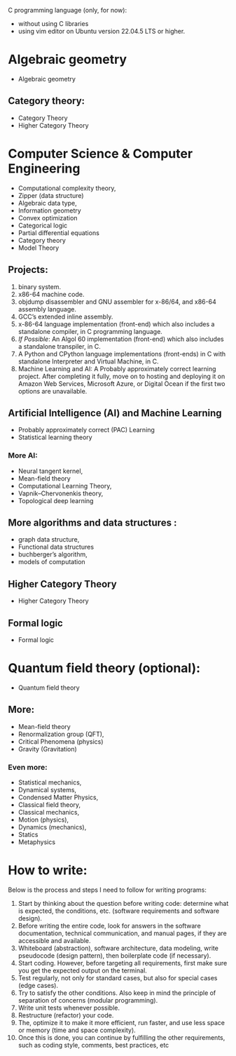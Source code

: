 C programming language (only, for now):
- without using C libraries
- using vim editor on Ubuntu version 22.04.5 LTS or higher.

# Algebraic geometry
- Algebraic geometry
## Category theory:
- Category Theory
- Higher Category Theory 

# Computer Science & Computer Engineering
- Computational complexity theory,
- Zipper (data structure)
- Algebraic data type, 
- Information geometry 
- Convex optimization 
- Categorical logic
- Partial differential equations
- Category theory
- Model Theory

## Projects:
1. binary system. 
2. x86-64 machine code. 
3. objdump disassembler and GNU assembler for x-86/64, and x86-64 assembly language. 
4. GCC’s extended inline assembly.
5. x-86-64 language implementation (front-end) which also includes a standalone compiler, in C programming language. 
6. *If Possible*: An Algol 60 implementation (front-end) which also includes a standalone transpiler, in C. 
7. A Python and CPython language implementations (front-ends) in C with standalone Interpreter and Virtual Machine, in C.   
8. Machine Learning and AI: A Probably approximately correct learning project. After completing it fully, move on to hosting and deploying it on Amazon Web Services, Microsoft Azure, or Digital Ocean if the first two options are unavailable.


## Artificial Intelligence (AI) and Machine Learning
- Probably approximately correct (PAC) Learning
- Statistical learning theory

### More AI:
- Neural tangent kernel, 
- Mean-field theory
- Computational Learning Theory, 
- Vapnik–Chervonenkis theory,  
- Topological deep learning

## More algorithms and data structures :
- graph data structure,
- Functional data structures
- buchberger’s algorithm, 
- models of computation

## Higher Category Theory 
- Higher Category Theory

## Formal logic
- Formal logic

# Quantum field theory (optional):
- Quantum field theory
## More:
- Mean-field theory
- Renormalization group (QFT),
- Critical Phenomena (physics)
- Gravity (Gravitation)
### Even more:
- Statistical mechanics,
- Dynamical systems,
- Condensed Matter Physics,
- Classical field theory,
- Classical mechanics,
- Motion (physics),
- Dynamics (mechanics),
- Statics
- Metaphysics

# How to write:

Below is the process and steps I need to follow for writing programs: 
1. Start by thinking about the question before writing code: determine what is expected, the conditions, etc. (software requirements and software design). 
2. Before writing the entire code, look for answers in the software documentation, technical communication, and manual pages, if they are accessible and available. 
3. Whiteboard (abstraction), software architecture, data modeling, write pseudocode (design pattern), then boilerplate code (if necessary). 
4. Start coding. However, before targeting all requirements, first make sure you get the expected output on the terminal. 
5. Test regularly, not only for standard cases, but also for special cases (edge cases). 
6. Try to satisfy the other conditions. Also keep in mind the principle of separation of concerns (modular programming). 
7. Write unit tests whenever possible. 
8. Restructure (refactor) your code. 
9. The, optimize it to make it more efficient, run faster, and use less space or memory (time and space complexity). 
10. Once this is done, you can continue by fulfilling the other requirements, such as coding style, comments, best practices, etc
